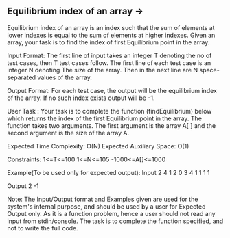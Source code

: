 Equilibrium index of an array   ->
------------------------------- 



Equilibrium index of an array is an index such that the sum of elements at lower indexes is equal to the sum of elements at higher indexes.
Given an array, your task is to find the index of first Equilibrium point in the array.

Input Format:
The first line of input takes an integer T denoting the no of test cases, then T test cases follow. The first line of each test case is an integer N denoting The size of the array. Then in the next line are N space-separated values of the array. 

Output Format:
For each test case, the output will be the equilibrium index of the array. If no such index exists output will be -1.

User Task :
Your task is to complete the function (findEquilibrium) below which returns the index of the first Equilibrium point in the array. The function takes two arguments. The first argument is the array A[ ] and the second argument is the size of the array A.

Expected Time Complexity: O(N)
Expected Auxiliary Space: O(1)

Constraints:
1<=T<=100
1<=N<=105
-1000<=A[]<=1000

Example(To be used only for expected output):
Input
2
4
1 2 0 3
4
1 1 1 1

Output
2
-1

Note: The Input/Output format and Examples given are used for the system's internal purpose, and should be used by a user for Expected Output only. As it is a function problem, hence a user should not read any input from stdin/console. The task is to complete the function specified, and not to write the full code.
